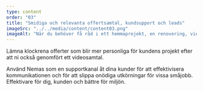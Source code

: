 ```yaml
---
type: content
order: "03"
title: "Smidiga och relevanta offertsamtal, kundsupport och leads"
imageSrc: "../../media/content/content03.png"
imageAlt: "När du behöver få råd i ett hemmaprojekt, en renovering, vid montering, fix eller t.ex. målning."
---
```


Lämna klockrena offerter som blir mer personliga för kundens projekt efter att ni också genomfört ett videosamtal.

Använd Nemas som en supportkanal åt dina kunder för att effektivisera kommunikationen och för att slippa onödiga utkörningar för vissa småjobb. Effektivare för dig, kunden och bättre för miljön.

